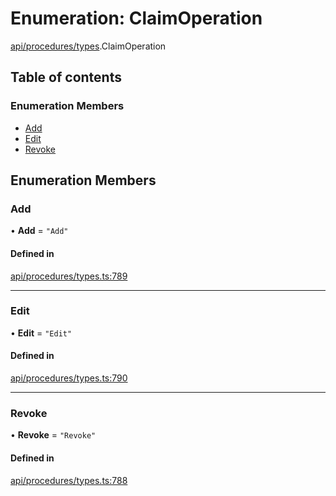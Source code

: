# Enumeration: ClaimOperation

[api/procedures/types](../wiki/api.procedures.types).ClaimOperation

## Table of contents

### Enumeration Members

- [Add](../wiki/api.procedures.types.ClaimOperation#add)
- [Edit](../wiki/api.procedures.types.ClaimOperation#edit)
- [Revoke](../wiki/api.procedures.types.ClaimOperation#revoke)

## Enumeration Members

### Add

• **Add** = ``"Add"``

#### Defined in

[api/procedures/types.ts:789](https://github.com/PolymeshAssociation/polymesh-sdk/blob/9a8715021/src/api/procedures/types.ts#L789)

___

### Edit

• **Edit** = ``"Edit"``

#### Defined in

[api/procedures/types.ts:790](https://github.com/PolymeshAssociation/polymesh-sdk/blob/9a8715021/src/api/procedures/types.ts#L790)

___

### Revoke

• **Revoke** = ``"Revoke"``

#### Defined in

[api/procedures/types.ts:788](https://github.com/PolymeshAssociation/polymesh-sdk/blob/9a8715021/src/api/procedures/types.ts#L788)

